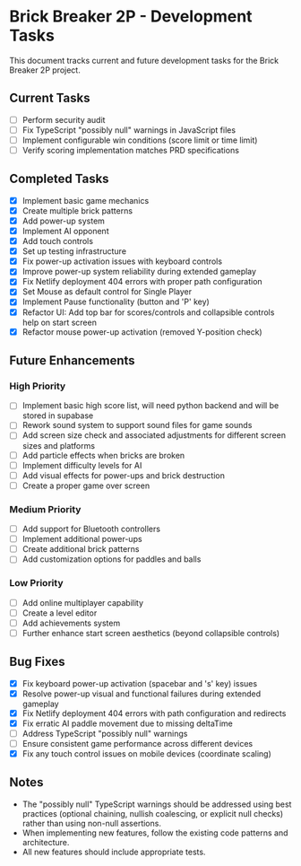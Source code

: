 # Brick Breaker 2P - Development Tasks

This document tracks current and future development tasks for the Brick Breaker 2P project.

## Current Tasks

- [ ] Perform security audit
- [ ] Fix TypeScript "possibly null" warnings in JavaScript files
- [ ] Implement configurable win conditions (score limit or time limit)
- [ ] Verify scoring implementation matches PRD specifications

## Completed Tasks

- [x] Implement basic game mechanics
- [x] Create multiple brick patterns
- [x] Add power-up system
- [x] Implement AI opponent
- [x] Add touch controls
- [x] Set up testing infrastructure
- [x] Fix power-up activation issues with keyboard controls
- [x] Improve power-up system reliability during extended gameplay
- [x] Fix Netlify deployment 404 errors with proper path configuration
- [x] Set Mouse as default control for Single Player
- [x] Implement Pause functionality (button and 'P' key)
- [x] Refactor UI: Add top bar for scores/controls and collapsible controls help on start screen
- [x] Refactor mouse power-up activation (removed Y-position check)
## Future Enhancements

### High Priority
- [ ] Implement basic high score list, will need python backend and will be stored in supabase
- [ ] Rework sound system to support sound files for game sounds
- [ ] Add screen size check and associated adjustments for different screen sizes and platforms
- [ ] Add particle effects when bricks are broken
- [ ] Implement difficulty levels for AI
- [ ] Add visual effects for power-ups and brick destruction
- [ ] Create a proper game over screen

### Medium Priority
- [ ] Add support for Bluetooth controllers
- [ ] Implement additional power-ups
- [ ] Create additional brick patterns
- [ ] Add customization options for paddles and balls

### Low Priority
- [ ] Add online multiplayer capability
- [ ] Create a level editor
- [ ] Add achievements system
- [ ] Further enhance start screen aesthetics (beyond collapsible controls)

## Bug Fixes

- [x] Fix keyboard power-up activation (spacebar and 's' key) issues
- [x] Resolve power-up visual and functional failures during extended gameplay
- [x] Fix Netlify deployment 404 errors with path configuration and redirects
- [x] Fix erratic AI paddle movement due to missing deltaTime
- [ ] Address TypeScript "possibly null" warnings
- [ ] Ensure consistent game performance across different devices
- [x] Fix any touch control issues on mobile devices (coordinate scaling)

## Notes

- The "possibly null" TypeScript warnings should be addressed using best practices (optional chaining, nullish coalescing, or explicit null checks) rather than using non-null assertions.
- When implementing new features, follow the existing code patterns and architecture.
- All new features should include appropriate tests.
